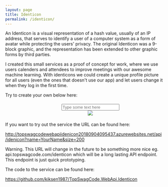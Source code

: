 ```yaml
---
layout: page
title: Identicon
permalink: /identicon/
---
```


An Identicon is a visual representation of a hash value, usually of an IP address, that serves to identify a user of a computer system as a form of avatar while protecting the users' privacy. The original Identicon was a 9-block graphic, and the representation has been extended to other graphic forms by third parties.

I created this small services as a proof of concept for work, where we use users calenders and attendees to improve meetings with our awesome machine learning. With identicons we could create a unique profile picture for all users (even the ones that doesn't use our app) and let users change it when they log in the first time.

Try to create your own below here:

<div style="width:100%;align: center;text-align:  center; margin: 20px;">

<input id="inputSrc" placeholder="Type some text here" type="text" oninput="myFunction()"/>
<br/>

<img id="test" src="https://localhost:5001/api/Identicon/topswagcode">


<script> 
function myFunction(){
    var link = "https://localhost:5001/api/Identicon/";
    document.getElementById('test').src = link+document.getElementById('inputSrc').value;
} 
</script>

</div>
If you want to try out the service the URL can be found here:

<a href="http://topswagcodewebapiidenicon20180904095437.azurewebsites.net/api/idenicon?name=YourName&size=200">http://topswagcodewebapiidenicon20180904095437.azurewebsites.net/api/idenicon?name=YourName&size=200</a>

Warning. This URL will change in the future to be something more nice eg. api.topswagcode.com/identicon which will be a long lasting API endpoint. This endpoint is just quick prototyping.

The code to the service can be found here:

https://github.com/kiksen1987/TopSwagCode.WebApi.Identicon
